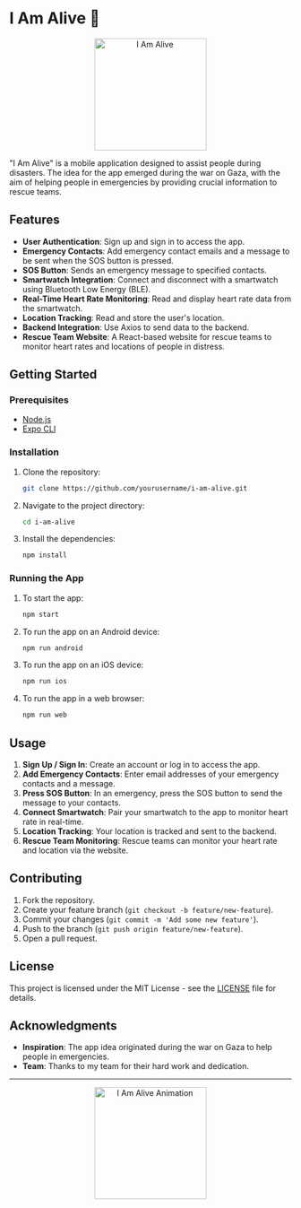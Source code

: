 # I Am Alive 🚨

<p align="center">
  <img src="https://raw.githubusercontent.com/razannael/GRADUATION_PROJECT_I_AM_ALIVE_APP/assets/icon.png" alt="I Am Alive" width="200"/>
</p>

"I Am Alive" is a mobile application designed to assist people during disasters. The idea for the app emerged during the war on Gaza, with the aim of helping people in emergencies by providing crucial information to rescue teams.

## Features

- **User Authentication**: Sign up and sign in to access the app.
- **Emergency Contacts**: Add emergency contact emails and a message to be sent when the SOS button is pressed.
- **SOS Button**: Sends an emergency message to specified contacts.
- **Smartwatch Integration**: Connect and disconnect with a smartwatch using Bluetooth Low Energy (BLE).
- **Real-Time Heart Rate Monitoring**: Read and display heart rate data from the smartwatch.
- **Location Tracking**: Read and store the user's location.
- **Backend Integration**: Use Axios to send data to the backend.
- **Rescue Team Website**: A React-based website for rescue teams to monitor heart rates and locations of people in distress.

## Getting Started

### Prerequisites

- [Node.js](https://nodejs.org/)
- [Expo CLI](https://expo.dev/tools)

### Installation

1. Clone the repository:

    ```sh
    git clone https://github.com/yourusername/i-am-alive.git
    ```

2. Navigate to the project directory:

    ```sh
    cd i-am-alive
    ```

3. Install the dependencies:

    ```sh
    npm install
    ```

### Running the App

1. To start the app:

    ```sh
    npm start
    ```

2. To run the app on an Android device:

    ```sh
    npm run android
    ```

3. To run the app on an iOS device:

    ```sh
    npm run ios
    ```

4. To run the app in a web browser:

    ```sh
    npm run web
    ```

## Usage

1. **Sign Up / Sign In**: Create an account or log in to access the app.
2. **Add Emergency Contacts**: Enter email addresses of your emergency contacts and a message.
3. **Press SOS Button**: In an emergency, press the SOS button to send the message to your contacts.
4. **Connect Smartwatch**: Pair your smartwatch to the app to monitor heart rate in real-time.
5. **Location Tracking**: Your location is tracked and sent to the backend.
6. **Rescue Team Monitoring**: Rescue teams can monitor your heart rate and location via the website.

## Contributing

1. Fork the repository.
2. Create your feature branch (`git checkout -b feature/new-feature`).
3. Commit your changes (`git commit -m 'Add some new feature'`).
4. Push to the branch (`git push origin feature/new-feature`).
5. Open a pull request.

## License

This project is licensed under the MIT License - see the [LICENSE](LICENSE) file for details.

## Acknowledgments

- **Inspiration**: The app idea originated during the war on Gaza to help people in emergencies.
- **Team**: Thanks to my team for their hard work and dedication.

---

<p align="center">
  <img src="https://raw.githubusercontent.com/razannael/GRADUATION_PROJECT_I_AM_ALIVE_APP/main/assets/animation.gif" alt="I Am Alive Animation" width="200"/>
</p>

